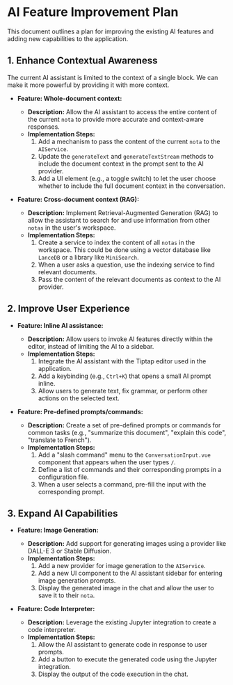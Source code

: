 # AI Feature Improvement Plan

This document outlines a plan for improving the existing AI features and adding new capabilities to the application.

## 1. Enhance Contextual Awareness

The current AI assistant is limited to the context of a single block. We can make it more powerful by providing it with more context.

-   **Feature: Whole-document context:**
    -   **Description:** Allow the AI assistant to access the entire content of the current `nota` to provide more accurate and context-aware responses.
    -   **Implementation Steps:**
        1.  Add a mechanism to pass the content of the current `nota` to the `AIService`.
        2.  Update the `generateText` and `generateTextStream` methods to include the document context in the prompt sent to the AI provider.
        3.  Add a UI element (e.g., a toggle switch) to let the user choose whether to include the full document context in the conversation.

-   **Feature: Cross-document context (RAG):**
    -   **Description:** Implement Retrieval-Augmented Generation (RAG) to allow the assistant to search for and use information from other `notas` in the user's workspace.
    -   **Implementation Steps:**
        1.  Create a service to index the content of all `notas` in the workspace. This could be done using a vector database like `LanceDB` or a library like `MiniSearch`.
        2.  When a user asks a question, use the indexing service to find relevant documents.
        3.  Pass the content of the relevant documents as context to the AI provider.

## 2. Improve User Experience

-   **Feature: Inline AI assistance:**
    -   **Description:** Allow users to invoke AI features directly within the editor, instead of limiting the AI to a sidebar.
    -   **Implementation Steps:**
        1.  Integrate the AI assistant with the Tiptap editor used in the application.
        2.  Add a keybinding (e.g., `Ctrl+K`) that opens a small AI prompt inline.
        3.  Allow users to generate text, fix grammar, or perform other actions on the selected text.

-   **Feature: Pre-defined prompts/commands:**
    -   **Description:** Create a set of pre-defined prompts or commands for common tasks (e.g., "summarize this document", "explain this code", "translate to French").
    -   **Implementation Steps:**
        1.  Add a "slash command" menu to the `ConversationInput.vue` component that appears when the user types `/`.
        2.  Define a list of commands and their corresponding prompts in a configuration file.
        3.  When a user selects a command, pre-fill the input with the corresponding prompt.

## 3. Expand AI Capabilities

-   **Feature: Image Generation:**
    -   **Description:** Add support for generating images using a provider like DALL-E 3 or Stable Diffusion.
    -   **Implementation Steps:**
        1.  Add a new provider for image generation to the `AIService`.
        2.  Add a new UI component to the AI assistant sidebar for entering image generation prompts.
        3.  Display the generated image in the chat and allow the user to save it to their `nota`.

-   **Feature: Code Interpreter:**
    -   **Description:** Leverage the existing Jupyter integration to create a code interpreter.
    -   **Implementation Steps:**
        1.  Allow the AI assistant to generate code in response to user prompts.
        2.  Add a button to execute the generated code using the Jupyter integration.
        3.  Display the output of the code execution in the chat. 